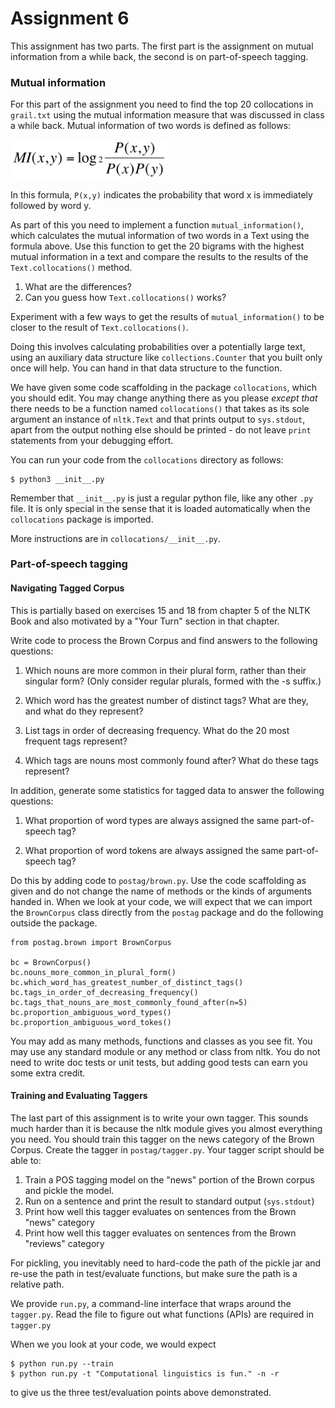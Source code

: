 # Assignment 6

This assignment has two parts. The first part is the assignment on mutual information from a while back, the second is on part-of-speech tagging.

### Mutual information

For this part of the assignment you need to find the top 20 collocations in `grail.txt` using the mutual information measure that was discussed in class a while back. Mutual information of two words is defined as follows:

<img src="images/mi.jpg" width="250"/>

In this formula, `P(x,y)` indicates the probability that word x is immediately followed by word y.

As part of this you need to implement a function `mutual_information()`, which calculates the mutual information of two words in a Text using the formula above. Use this function to get the 20 bigrams with the highest mutual information in a text and compare the results to the results of the `Text.collocations()` method.

1. What are the differences?
2. Can you guess how `Text.collocations()` works?

Experiment with a few ways to get the results of `mutual_information()` to be closer to the result of `Text.collocations()`.

Doing this involves calculating probabilities over a potentially large text, using an auxiliary data structure like `collections.Counter` that you built only once will help. You can hand in that data structure to the function.

We have given some code scaffolding in the package `collocations`, which you should edit. You may change anything there as you please *except that* there needs to be a function named `collocations()` that takes as its sole argument an instance of `nltk.Text` and that prints output to `sys.stdout`, apart from the output nothing else should be printed - do not leave `print` statements from your debugging effort.

You can run your code from the `collocations` directory as follows:

```
$ python3 __init__.py
```

Remember that `__init__.py` is just a regular python file, like any other `.py` file. It is only special in the sense that it is loaded automatically when the `collocations` package is imported.

More instructions are in `collocations/__init__.py`.


### Part-of-speech tagging

#### Navigating Tagged Corpus

This is partially based on exercises 15 and 18 from chapter 5 of the NLTK Book and also motivated by a "Your Turn" section in that chapter.

Write code to process the Brown Corpus and find answers to the following questions:

1. Which nouns are more common in their plural form, rather than their singular form? (Only consider regular plurals, formed with the -s suffix.)

2. Which word has the greatest number of distinct tags? What are they, and what do they represent?

3. List tags in order of decreasing frequency. What do the 20 most frequent tags represent?

4. Which tags are nouns most commonly found after? What do these tags represent?

In addition, generate some statistics for tagged data to answer the following questions:

1. What proportion of word types are always assigned the same part-of-speech tag?

2. What proportion of word tokens are always assigned the same part-of-speech tag?

Do this by adding code to `postag/brown.py`. Use the code scaffolding as given and do not change the name of methods or the kinds of arguments handed in.  When we look at your code, we will expect that we can import the `BrownCorpus` class directly from the `postag` package and do the following outside the package.

```
from postag.brown import BrownCorpus

bc = BrownCorpus()
bc.nouns_more_common_in_plural_form()
bc.which_word_has_greatest_number_of_distinct_tags()
bc.tags_in_order_of_decreasing_frequency()
bc.tags_that_nouns_are_most_commonly_found_after(n=5)
bc.proportion_ambiguous_word_types()
bc.proportion_ambiguous_word_tokes()
```

You may add as many methods, functions and classes as you see fit. You may use any standard module or any method or class from nltk. You do not need to write doc tests or unit tests, but adding good tests can earn you some extra credit.

#### Training and Evaluating Taggers

The last part of this assignment is to write your own tagger. This sounds much harder than it is because the nltk module gives you almost everything you need. You should train this tagger on the news category of the Brown Corpus. Create the tagger in `postag/tagger.py`. Your tagger script should be able to:

1. Train a POS tagging model on the "news" portion of the Brown corpus and pickle the model.
1. Run on a sentence and print the result to standard output (`sys.stdout`)
1. Print how well this tagger evaluates on sentences from the Brown "news" category
1. Print how well this tagger evaluates on sentences from the Brown "reviews" category

For pickling, you inevitably need to hard-code the path of the pickle jar and re-use the path in test/evaluate functions, but make sure the path is a relative path.

We provide `run.py`, a command-line interface that wraps around the `tagger.py`. Read the file to figure out what functions (APIs) are required in `tagger.py`

When we you look at your code, we would expect

```
$ python run.py --train
$ python run.py -t "Computational linguistics is fun." -n -r
```

to give us the three test/evaluation points above demonstrated.
